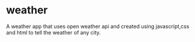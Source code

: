 # weather
A weather app that uses open weather api and created using javascript,css and html to tell the weather of any city.
